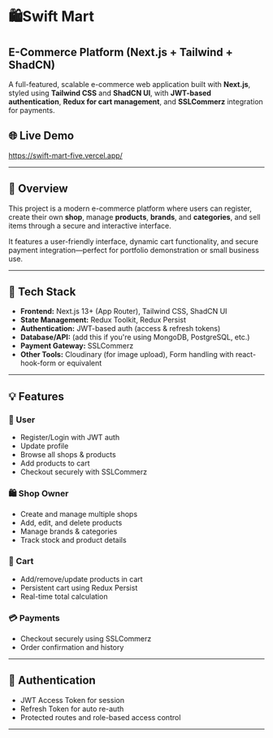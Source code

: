 # 🛍️Swift Mart

## E-Commerce Platform (Next.js + Tailwind + ShadCN)

A full-featured, scalable e-commerce web application built with **Next.js**, styled using **Tailwind CSS** and **ShadCN UI**, with **JWT-based authentication**, **Redux for cart management**, and **SSLCommerz** integration for payments.

## 🌐 Live Demo

https://swift-mart-five.vercel.app/

---

## 📖 Overview

This project is a modern e-commerce platform where users can register, create their own **shop**, manage **products**, **brands**, and **categories**, and sell items through a secure and interactive interface.

It features a user-friendly interface, dynamic cart functionality, and secure payment integration—perfect for portfolio demonstration or small business use.

---

## 🚀 Tech Stack

- **Frontend:** Next.js 13+ (App Router), Tailwind CSS, ShadCN UI
- **State Management:** Redux Toolkit, Redux Persist
- **Authentication:** JWT-based auth (access & refresh tokens)
- **Database/API:** (add this if you're using MongoDB, PostgreSQL, etc.)
- **Payment Gateway:** SSLCommerz
- **Other Tools:** Cloudinary (for image upload), Form handling with react-hook-form or equivalent

---

## 💡 Features

### 👤 User

- Register/Login with JWT auth
- Update profile
- Browse all shops & products
- Add products to cart
- Checkout securely with SSLCommerz

### 🛍️ Shop Owner

- Create and manage multiple shops
- Add, edit, and delete products
- Manage brands & categories
- Track stock and product details

### 🛒 Cart

- Add/remove/update products in cart
- Persistent cart using Redux Persist
- Real-time total calculation

### 💳 Payments

- Checkout securely using SSLCommerz
- Order confirmation and history

---

## 🔐 Authentication

- JWT Access Token for session
- Refresh Token for auto re-auth
- Protected routes and role-based access control

---
